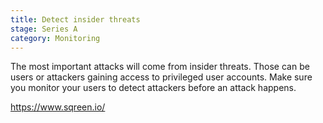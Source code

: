 ```yaml
---
title: Detect insider threats
stage: Series A
category: Monitoring
---
```

The most important attacks will come from insider threats. Those can be users or attackers gaining access to privileged user accounts. Make sure you monitor your users to detect attackers before an attack happens.

[https://www.sqreen.io/ ](https://www.sqreen.io/ )
